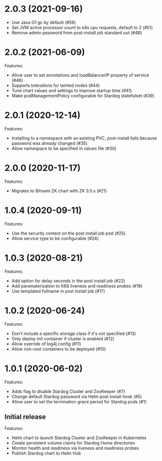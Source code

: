 
# 2.0.3 (2021-09-16)

* Use Java G1 gc by default (#56)
* Set JVM active processor count to k8s cpu requests, default to 2 (#51)
* Remove admin password from post-install job standard out (#48)

# 2.0.2 (2021-06-09)

Features:
* Allow user to set annotations and loadBalancerIP property of service (#46)
* Supports tolerations for tainted nodes (#44)
* Tune chart values and settings to improve startup time (#41)
* Make podManagementPolicy configurable for Stardog statefulset (#39)

# 2.0.1 (2020-12-14)

Features:
* Installing to a namespace with an existing PVC, post-install fails because password was already changed (#35)
* Allow namespace to be specified in values file (#30)

# 2.0.0 (2020-11-17)

Features:
* Migrates to Bitnami ZK chart with ZK 3.5.x (#21)

# 1.0.4 (2020-09-11)

Features:
* Use the security context on the post install job pod (#25)
* Allow service type to be configurable (#24)

# 1.0.3 (2020-08-21)

Features:
* Add option for delay seconds in the post install job (#22)
* Add paramaterization to K8S liveness and readiness probes (#19)
* Use templated fullname in post install job (#17)

# 1.0.2 (2020-06-24)

Features:
* Don't include a specific storage class if it's not specified (#13)
* Only deploy init container if cluster is enabled (#12)
* Allow override of log4j config (#11)
* Allow non-root containers to be deployed (#10)

# 1.0.1 (2020-06-02)

Features:
* Adds flag to disable Stardog Cluster and ZooKeeper (#7)
* Change default Stardog password via Helm post install hook (#5)
* Allow user to set the termination grace period for Stardog pods (#1)

Initial release
---------------

Features:
* Helm chart to launch Stardog Cluster and ZooKeeper in Kubernetes
* Create persistent volume claims for Stardog Home directories
* Monitor health and readiness via liveness and readiness probes
* Publish Stardog chart to Helm Hub
